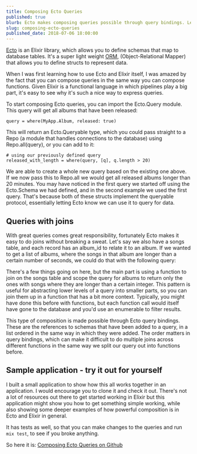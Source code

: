 ```yaml
---
title: Composing Ecto Queries
published: true
blurb: Ecto makes composing queries possible through query bindings. Let's take a look at how to compose queries through functions.
slug: composing-ecto-queries
published_date: 2018-07-06 18:00:00
---
```


[Ecto](https://github.com/elixir-ecto/ecto) is an Elixir library, which allows you to define schemas that map to database tables. It's a super light weight [ORM](https://en.wikipedia.org/wiki/Object-relational_mapping), (Object-Relational Mapper) that allows you to define structs to represent data. 

When I was first learning how to use Ecto and Elixir itself, I was amazed by the fact that you can compose queries in the same way you can compose functions. Given Elixir is a functional language in which pipelines play a big part, it's easy to see why it's such a nice way to express queries. 

To start composing Ecto queries, you can import the Ecto.Query module. 
This query will get all albums that have been released: 

```
query = where(MyApp.Album, released: true)
```

This will return an Ecto.Queryable type, which you could pass straight to a Repo (a module that handles connections to the database) using Repo.all(query), or you can add to it: 

```
# using our previously defined query
released_with_length = where(query, [q], q.length > 20)
```

We are able to create a whole new query based on the existing one above. If we now pass this to Repo.all we would get all released albums longer than 20 minutes.
You may have noticed in the first query we started off using the Ecto.Schema we had defined, and in the second example we used the first query. That's because both of these structs implement the queryable protocol, essentially letting Ecto know we can use it to query for data. 

## Queries with joins

With great queries comes great responsibility, fortunately Ecto makes it easy to do joins without breaking a sweat. 
Let's say we also have a songs table, and each record has an album_id to relate it to an album. 
If we wanted to get a list of albums, where the songs in that album are longer than a certain number of seconds, we could do that with the following query:

<script src="https://gist.github.com/jackmarchant/3bb7622f6d4ebfca90364bc589e98b63.js"></script>

There's a few things going on here, but the main part is using a function to join on the songs table and scope the query for albums to return only the ones with songs where they are longer than a certain integer.
This pattern is useful for abstracting lower levels of a query into smaller parts, so you can join them up in a function that has a bit more context. Typically, you might have done this before with functions, but each function call would itself have gone to the database and you'd use an enumerable to filter results.

This type of composition is made possible through Ecto query bindings. These are the references to schemas that have been added to a query, in a list ordered in the same way in which they were added. 
The order matters in query bindings, which can make it difficult to do multiple joins across different functions in the same way we split our query out into functions before.

## Sample application - try it out for yourself
I built a small application to show how this all works together in an application. I would encourage you to clone it and check it out. There's not a lot of resources out there to get started working in Elixir but this application might show you how to get something simple working, while also showing some deeper examples of how powerful composition is in Ecto and Elixir in general.

It has tests as well, so that you can make changes to the queries and run `mix test`, to see if you broke anything.

So here it is: [Composing Ecto Queries on Github](https://github.com/jackmarchant/composing-ecto-queries)